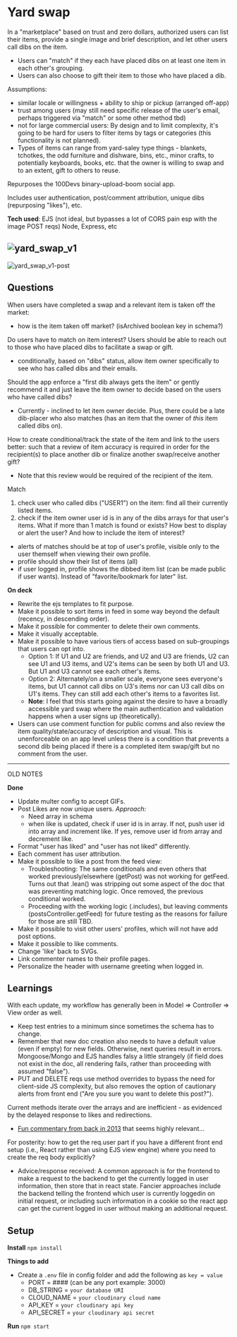 # Yard swap

In a "marketplace" based on trust and zero dollars, authorized users can list their items, provide a single image and brief description, and let other users call dibs on the item.

- Users can "match" if they each have placed dibs on at least one item in each other's grouping.
- Users can also choose to gift their item to those who have placed a dib.

Assumptions:

- similar locale or willingness + ability to ship or pickup (arranged off-app)
- trust among users (may still need specific release of the user's email, perhaps triggered via "match" or some other method tbd)
- not for large commercial users: By design and to limit complexity, it's going to be hard for users to filter items by tags or categories (this functionality is not planned).
- Types of items can range from yard-saley type things - blankets, tchotkes, the odd furniture and dishware, bins, etc., minor crafts, to potentially keyboards, books, etc. that the owner is willing to swap and to an extent, gift to others to reuse.

Repurposes the 100Devs binary-upload-boom social app.

Includes user authentication, post/comment attribution, unique dibs (repurposing "likes"), etc.

**Tech used**:
EJS (not ideal, but bypasses a lot of CORS pain esp with the image POST reqs)
Node, Express, etc

![yard_swap_v1](https://user-images.githubusercontent.com/102257735/195973058-0f3c156a-1cb3-4778-addd-b0a4826bdbde.png)
---
![yard_swap_v1-post](https://user-images.githubusercontent.com/102257735/195973060-4ffa858d-9089-43af-8c24-10f06d7119ba.png)

## Questions

When users have completed a swap and a relevant item is taken off the market:

- how is the item taken off market? (isArchived boolean key in schema?)

Do users have to match on item interest? Users should be able to reach out to those who have placed dibs to facilitate a swap or gift.

- conditionally, based on "dibs" status, allow item owner specifically to see who has called dibs and their emails.

Should the app enforce a "first dib always gets the item" or gently recommend it and just leave the item owner to decide based on the users who have called dibs?

- Currently - inclined to let item owner decide. Plus, there could be a late dib-placer who also matches (has an item that the owner of _this_ item called dibs on).

How to create conditional/track the state of the item and link to the users better: such that a review of item accuracy is required in order for the recipient(s) to place another dib or finalize another swap/receive another gift?

- Note that this review would be required of the recipient of the item.

Match

1. check user who called dibs ("USER1") on the item: find all their currently listed items.
2. check if the item owner user id is in any of the dibs arrays for that user's items.
   What if more than 1 match is found or exists? How best to display or alert the user? And how to include the item of interest?

- alerts of matches should be at top of user's profile, visible only to the user themself when viewing their own profile.
- profile should show their list of items (all)
- if user logged in, profile shows the dibbed item list (can be made public if user wants). Instead of "favorite/bookmark for later" list.

**On deck**

- Rewrite the ejs templates to fit purpose.
- Make it possible to sort items in feed in some way beyond the default (recency, in descending order).
- Make it possible for commenter to delete their own comments.
- Make it visually acceptable.
- Make it possible to have various tiers of access based on sub-groupings that users can opt into.
  - Option 1: If U1 and U2 are friends, and U2 and U3 are friends, U2 can see U1 and U3 items, and U2's items can be seen by both U1 and U3. But U1 and U3 cannot see each other's items.
  - Option 2: Alternately/on a smaller scale, everyone sees everyone's items, but U1 cannot call dibs on U3's items nor can U3 call dibs on U1's items. They can still add each other's items to a favorites list.
  - **Note**: I feel that this starts going against the desire to have a broadly accessible yard swap where the main authentication and validation happens when a user signs up (theoretically).
- Users can use comment function for public comms and also review the item quality/state/accuracy of description and visual. This is unenforceable on an app level unless there is a condition that prevents a second dib being placed if there is a completed item swap/gift but no comment from the user.

---

OLD NOTES

**Done**

- Update multer config to accept GIFs.
- Post Likes are now unique users. _Approach:_
  - Need array in schema
  - when like is updated, check if user id is in array. If not, push user id into array and increment like. If yes, remove user id from array and decrement like.
- Format "user has liked" and "user has not liked" differently.
- Each comment has user attribution.
- Make it possible to like a post from the feed view:
  - Troubleshooting: The same conditionals and even others that worked previously/elsewhere (getPost) was not working for getFeed. Turns out that .lean() was stripping out some aspect of the doc that was preventing matching logic. Once removed, the previous conditional worked.
  - Proceeding with the working logic (.includes), but leaving comments (postsController.getFeed) for future testing as the reasons for failure for those are still TBD.
- Make it possible to visit other users' profiles, which will not have add post options.
- Make it possible to like comments.
- Change 'like' back to SVGs.
- Link commenter names to their profile pages.
- Personalize the header with username greeting when logged in.

## Learnings

With each update, my workflow has generally been in Model => Controller => View order as well.

- Keep test entries to a minimum since sometimes the schema has to change.
- Remember that new doc creation also needs to have a default value (even if empty) for new fields. Otherwise, next queries result in errors. Mongoose/Mongo and EJS handles falsy a little strangely (if field does not exist in the doc, all rendering fails, rather than proceeding with assumed "false").
- PUT and DELETE reqs use method overrides to bypass the need for client-side JS complexity, but also removes the option of cautionary alerts from front end ("Are you sure you want to delete this post?").

Current methods iterate over the arrays and are inefficient - as evidenced by the delayed response to likes and redirections.

- [Fun commentary from back in 2013](http://www.sarahmei.com/blog/2013/11/11/why-you-should-never-use-mongodb/) that seems highly relevant...

For posterity: how to get the req.user part if you have a different front end setup (i.e., React rather than using EJS view engine) where you need to create the req body explicitly?

- Advice/response received: A common approach is for the frontend to make a request to the backend to get the currently logged in user information, then store that in react state. Fancier approaches include the backend telling the frontend which user is currently loggedin on initial request, or including such information in a cookie so the react app can get the current logged in user without making an additional request.

## Setup

**Install**
`npm install`

**Things to add**

- Create a `.env` file in config folder and add the following as `key = value`
  - PORT = #### (can be any port example: 3000)
  - DB_STRING = `your database URI`
  - CLOUD_NAME = `your cloudinary cloud name`
  - API_KEY = `your cloudinary api key`
  - API_SECRET = `your cloudinary api secret`

**Run**
`npm start`
